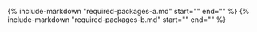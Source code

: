 <!--required-packages-start-->
{%
   include-markdown "required-packages-a.md"
   start="<!--required-packages-a-start-->"
   end="<!--required-packages-a-end-->"
%}
{%
   include-markdown "required-packages-b.md"
   start="<!--required-packages-b-start-->"
   end="<!--required-packages-b-end-->"
%}
<!--required-packages-end-->